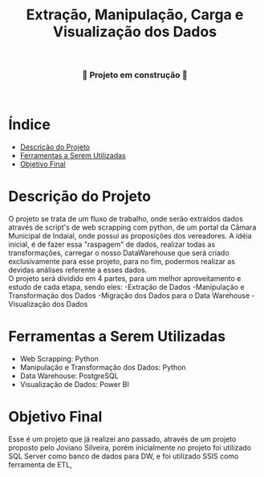 <h1 align="center"> Extração, Manipulação, Carga e Visualização dos Dados </h1>

<br/>

**<h3 align="center"> :construction: Projeto em construção :construction: </h3>**

<br/>

# Índice

* [Descrição do Projeto](#Descrição-do-Projeto)
* [Ferramentas a Serem Utilizadas](#ferramentas-a-Serem-Utilizadas)
* [Objetivo Final](#objetivo-final)
  


# Descrição do Projeto

O projeto se trata de um fluxo de trabalho, onde serão extraídos dados através de script's de web scrapping com python, de um portal da Câmara Municipal de Indaial, onde possui as proposições dos vereadores. 
A idéia inicial, é de fazer essa "raspagem" de dados, realizar todas as transformações, carregar o nosso DataWarehouse que será criado exclusivamente para esse projeto, para no fim, podermos realizar as devidas análises referente a esses dados.
<br/>
O projeto será dividido em 4 partes, para um melhor aproveitamento e estudo de cada etapa, sendo eles:
    -Extração de Dados
    -Manipulação e Transformação dos Dados
    -Migração dos Dados para o Data Warehouse
    -Visualização dos Dados

# Ferramentas a Serem Utilizadas

- Web Scrapping: Python
- Manipulação e Transformação dos Dados: Python
- Data Warehouse: PostgreSQL
- Visualização de Dados: Power BI

# Objetivo Final

Esse é um projeto que já realizei ano passado, através de um projeto proposto pelo Joviano Silveira, porém inicialmente no projeto foi utilizado SQL Server como banco de dados para DW, e foi utilizado SSIS como ferramenta de ETL, 
